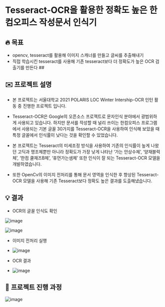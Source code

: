 # Tesseract-OCR을 활용한 정확도 높은 한컴오피스 작성문서 인식기

## :fire: 목표 ##

* opencv, tesseract를 활용해 이미지 스캐너를 만들고 글씨를 추출해내기
* 직접 학습시킨 tesseract를 사용해 기존 tesseract보다 더 정확도가 높은 OCR 검출기를 만든다 ##

## :envelope: 프로젝트 설명 ##
* 본 프로젝트는 서울대학교 2021 POLARIS LOC Winter Intership-OCR 인턴 활동 중 진행한 프로젝트 입니다.

* Tesseract-OCR은 Google의 오픈소스 프로젝트로 문자인식 분야에서 광범위하게 사용되고 있습니다. 
  하지만 문서를 작성할 때 널리 쓰이는 한컴오피스 프로그램에서 사용되는 기본 글꼴 30가지를 Tesseract-OCR을 사용하여 인식해 보았을 때
  특정 글꼴에서 인식률이 낮다는 것을 확인할 수 있었습니다. 

* 본 프로젝트는 Tesseract의 미세조정 방식을 사용하여 기존의 인식률이 높게 나왔던 고딕과 명조체뿐만 아니라 정확도가 가장 낮게 나타난 
 ‘가는 안상수체’, ‘양재블럭체’, ‘한컴 쿨재즈B체’, ‘휴먼가는샘체’ 또한 인식이 잘 되는 Tesseract-OCR 모델을 개발하였습니다.
 
* 또한 OpenCv의 이미지 전처리를 통해 문서 영역을 인식한 후 향상된 Tesseract-OCR 모델을 사용해 기존 Tesseract보다 정확도 높은 결과를 도출해냈습니다.
 
## :bulb: 결과 ##

* OCR의 글꼴 인식도 확인  


![image](https://user-images.githubusercontent.com/80324369/166236425-208a2878-e09c-4c06-abd5-28452aca089b.png)

![image](https://user-images.githubusercontent.com/80324369/166236502-bc9f1ea9-805e-45a5-b1d0-a67efbb28015.png)


* 이미지 전처리 실행
* ![image](https://user-images.githubusercontent.com/80324369/166236534-fe6746c1-b01b-48dd-ae1a-6a8ecef5285a.png)


* OCR 결과
* ![image](https://user-images.githubusercontent.com/80324369/166236715-3a38c8ce-1d56-4b8c-91d0-325715290ffe.png)


## :seedling: 프로젝트 진행 과정 ##
![image](https://user-images.githubusercontent.com/80324369/166236784-1aecdb86-e0b9-46b3-9e79-1c68da8e74a2.png)


